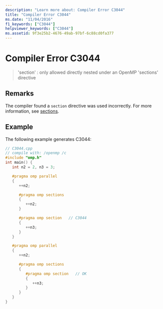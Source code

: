 ```yaml
---
description: "Learn more about: Compiler Error C3044"
title: "Compiler Error C3044"
ms.date: "11/04/2016"
f1_keywords: ["C3044"]
helpviewer_keywords: ["C3044"]
ms.assetid: 9f3e25b2-4676-49ab-97bf-6c88cd0fa377
---
```

# Compiler Error C3044

> 'section' : only allowed directly nested under an OpenMP 'sections' directive

## Remarks

The compiler found a `section` directive was used incorrectly. For more information, see [sections](../../parallel/openmp/reference/openmp-directives.md#sections-openmp).

## Example

The following example generates C3044:

```cpp
// C3044.cpp
// compile with: /openmp /c
#include "omp.h"
int main() {
   int n2 = 2, n3 = 3;

   #pragma omp parallel
   {
      ++n2;

      #pragma omp sections
      {
         ++n2;
      }

      #pragma omp section   // C3044
      {
         ++n3;
      }
   }

   #pragma omp parallel
   {
      ++n2;

      #pragma omp sections
      {
         #pragma omp section   // OK
         {
            ++n3;
         }
      }
   }
}
```
